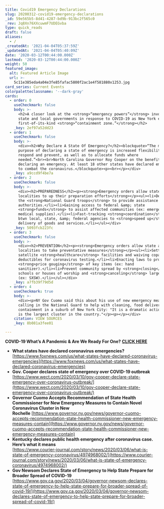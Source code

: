 ```yaml
---
title: Covid19 Emergency Declarations
slug: 20200312-covid19-emergency-declarations
_id: 59e565b5-8d41-4287-bd9b-913bc2f565c0
_rev: Jq8Xn76XXcuwmF7UDEGvba
type: quick_reads
draft: false
aliases:
  - /
_createdAt: '2021-04-04T05:37:59Z'
_updatedAt: '2021-04-04T05:40:09Z'
date: '2020-03-12T00:44:00.000Z'
lastmod: '2020-03-12T00:44:00.000Z'
weight: 50
featured_image:
  alt: Featured Article Image
  url: >-
    5c11e385eda4a04e3fe85fafac5800f2ac1e4f581880x1253.jpg
card_series: Current Events
colorpaletteclassname: '--dark-gray'
cards:
  - order: 0
    useCheckmark: false
    body: >-
      <h2>A closer look at the <strong>“emergency powers”</strong> invoked by
      state and local governments in response to COVID-19 as New York enacts a
      first-of-its-kind <strong>“containment zone.”</strong></h2>
    _key: 2ef97a52dd23
  - order: 1
    useCheckmark: false
    body: >-
      <div><h2>Why Declare A State Of Emergency?</h2><blockquote>“The main
      purpose of declaring a state of emergency is increased flexibility to
      respond and prevent, as well as to allocate funds where
      needed.”<br><br>North Carolina Governor Roy Cooper on the benefits of
      declaring an emergency. At least 18 other states have declared emergencies
      to combat the coronavirus.</blockquote><p><br></p></div>
    _key: a9ccd9f4be7a
  - order: 2
    useCheckmark: false
    body: >-
      <div><h2>PREPAREDNESS</h2><p><strong>Emergency orders allow states &amp;
      localities to up their preparation efforts</strong></p><ul><li>Deploying
      the <strong>National Guard troops</strong> to provide assistance to local
      authorities.</li><li>Gaining access to federal &amp; state
      <strong>funds</strong> to assist affected communities (ex: emergency &amp;
      medical supplies).</li><li>Fast-tracking <strong>coordination</strong>
      btwn local, state, &amp; federal agencies to <strong>speed up</strong>
      delivery of goods and services.</li></ul></div>
    _key: 5093fcb223fc
  - order: 3
    useCheckmark: false
    body: >-
      <div><h2>PREVENTION</h2><p><strong>Emergency orders allow state and
      localities to take preventative measures</strong></p><ul><li>Setting up
      satellite <strong>healthcare</strong> facilities and waiving copays and
      deductibles for coronavirus testing.</li><li>Enacting laws to prohibit
      <strong>price gouging</strong> of key items (ex: hand
      sanitizer).</li><li>Prevent community spread by <strong>closing</strong>
      schools or houses of worship and <strong>canceling</strong> large events
      (ex: SXSW).</li></ul></div>
    _key: a7fb39f79d5d
  - order: 4
    useCheckmark: true
    body: >-
      <div><p>NY Gov Cuomo said this about his use of new emergency measures,
      calling in the National Guard to help with cleaning, food delivery and
      containment in a suburb of New York City: "It is a dramatic action, but it
      is the largest cluster in the country."</p><p></p></div>
    citation: VIEW SOURCES
    _key: 8b081a3fee01

---
```

**COVID-19 What’s A Pandemic & Are We Ready For One?** [**CLICK HERE**](https://smarthernews.com/pandemic-potential/)

* **What states have declared coronavirus emergencies?**  
[https://www.foxnews.com/us/what-states-have-declared-coronavirus-emergencies](https://www.foxnews.com/us/what-states-have-declared-coronavirus-emergencies)
* **Gov. Cooper declares state of emergency over COVID-19 outbreak**  
[https://www.wect.com/2020/03/10/gov-cooper-declare-state-emergency-over-coronavirus-outbreak/](https://www.wect.com/2020/03/10/gov-cooper-declare-state-emergency-over-coronavirus-outbreak/)
* **Governor Cuomo Accepts Recommendation of State Health Commissioner for New Emergency Measures to Contain Novel Coronavirus Cluster in New Rochelle** [https://www.governor.ny.gov/news/governor-cuomo-accepts-recommendation-state-health-commissioner-new-emergency-measures-contain](https://www.governor.ny.gov/news/governor-cuomo-accepts-recommendation-state-health-commissioner-new-emergency-measures-contain)
* **Kentucky declares public health emergency after coronavirus case. Here’s what it means**  
[https://www.courier-journal.com/story/news/2020/03/06/what-is-state-of-emergency-coronavirus/4974968002/](https://www.courier-journal.com/story/news/2020/03/06/what-is-state-of-emergency-coronavirus/4974968002/)
* **Gov Newsom Declares State of Emergency to Help State Prepare for Broader Spread of COVID-19**  
[https://www.gov.ca.gov/2020/03/04/governor-newsom-declares-state-of-emergency-to-help-state-prepare-for-broader-spread-of-covid-19/](https://www.gov.ca.gov/2020/03/04/governor-newsom-declares-state-of-emergency-to-help-state-prepare-for-broader-spread-of-covid-19/)